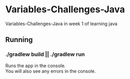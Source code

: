 # Variables-Challenges-Java
Variables-Challenges-Java in week 1 of learning java
## Running

### ./gradlew build || ./gradlew run

Runs the app in the console.<br>
You will also see any errors in the console.
